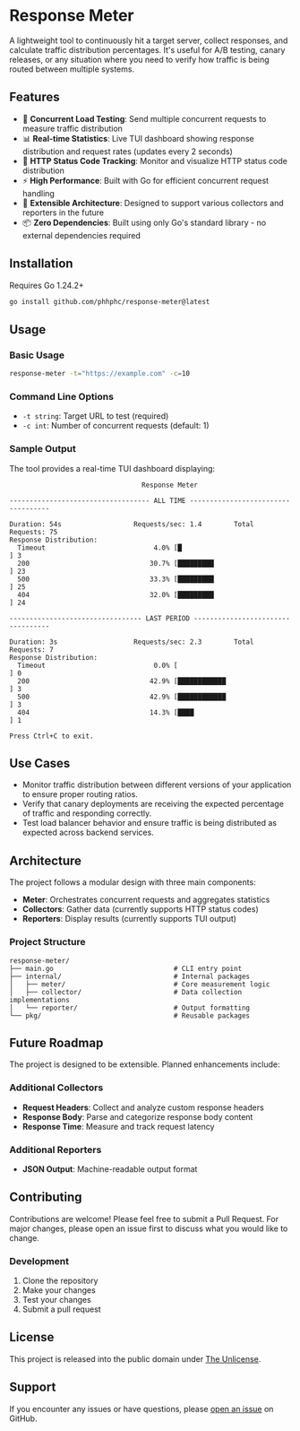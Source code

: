 # Response Meter

A lightweight tool to continuously hit a target server, collect responses, and calculate traffic distribution percentages. It's useful for A/B testing, canary releases, or any situation where you need to verify how traffic is being routed between multiple systems.

## Features

- 🚀 **Concurrent Load Testing**: Send multiple concurrent requests to measure traffic distribution
- 📊 **Real-time Statistics**: Live TUI dashboard showing response distribution and request rates (updates every 2 seconds)
- 🎯 **HTTP Status Code Tracking**: Monitor and visualize HTTP status code distribution
- ⚡ **High Performance**: Built with Go for efficient concurrent request handling
- 🔧 **Extensible Architecture**: Designed to support various collectors and reporters in the future
- 📦 **Zero Dependencies**: Built using only Go's standard library - no external dependencies required

## Installation

Requires Go 1.24.2+

```bash
go install github.com/phhphc/response-meter@latest
```

## Usage

### Basic Usage

```bash
response-meter -t="https://example.com" -c=10
```

### Command Line Options

- `-t string`: Target URL to test (required)
- `-c int`: Number of concurrent requests (default: 1)

### Sample Output

The tool provides a real-time TUI dashboard displaying:

```
                                 Response Meter

----------------------------------- ALL TIME -----------------------------------

Duration: 54s                  Requests/sec: 1.4        Total Requests: 75
Response Distribution:
  Timeout                           4.0% [█                             ] 3
  200                              30.7% [█████████                     ] 23
  500                              33.3% [█████████                     ] 25
  404                              32.0% [█████████                     ] 24

--------------------------------- LAST PERIOD ----------------------------------

Duration: 3s                   Requests/sec: 2.3        Total Requests: 7
Response Distribution:
  Timeout                           0.0% [                              ] 0
  200                              42.9% [████████████                  ] 3
  500                              42.9% [████████████                  ] 3
  404                              14.3% [████                          ] 1

Press Ctrl+C to exit.
```

## Use Cases

- Monitor traffic distribution between different versions of your application to ensure proper routing ratios.
- Verify that canary deployments are receiving the expected percentage of traffic and responding correctly.
- Test load balancer behavior and ensure traffic is being distributed as expected across backend services.

## Architecture

The project follows a modular design with three main components:

- **Meter**: Orchestrates concurrent requests and aggregates statistics
- **Collectors**: Gather data (currently supports HTTP status codes)
- **Reporters**: Display results (currently supports TUI output)

### Project Structure

```
response-meter/
├── main.go                              # CLI entry point
├── internal/                            # Internal packages
│   ├── meter/                           # Core measurement logic
│   ├── collector/                       # Data collection implementations
│   └── reporter/                        # Output formatting
└── pkg/                                 # Reusable packages
```

## Future Roadmap

The project is designed to be extensible. Planned enhancements include:

### Additional Collectors

- **Request Headers**: Collect and analyze custom response headers
- **Response Body**: Parse and categorize response body content
- **Response Time**: Measure and track request latency

### Additional Reporters

- **JSON Output**: Machine-readable output format

## Contributing

Contributions are welcome! Please feel free to submit a Pull Request. For major changes, please open an issue first to discuss what you would like to change.

### Development

1. Clone the repository
2. Make your changes
3. Test your changes
4. Submit a pull request

## License

This project is released into the public domain under [The Unlicense](LICENSE).

## Support

If you encounter any issues or have questions, please [open an issue](https://github.com/phhphc/response-meter/issues) on GitHub.
